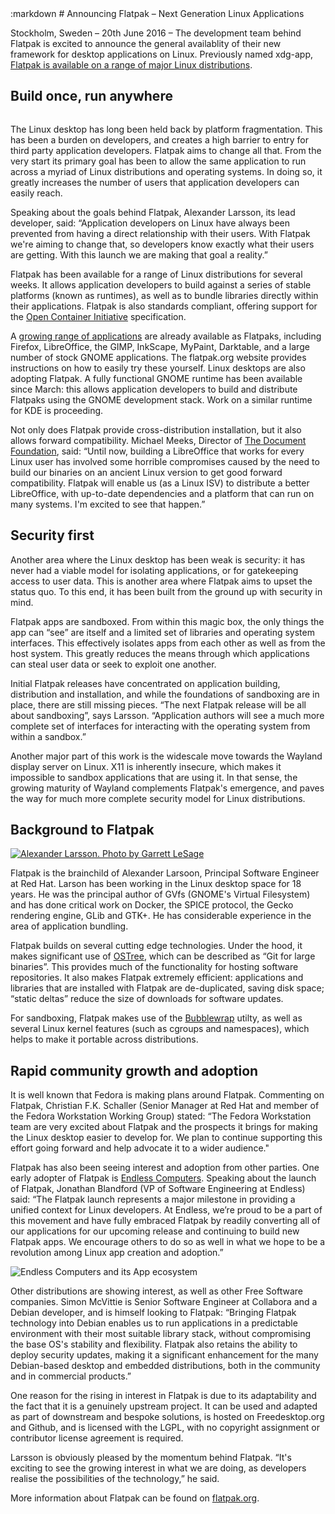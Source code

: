 <section class=""><div class="container"><div class="row"><div class="col-lg-10 col-lg-offset-1">
:markdown
  # Announcing Flatpak – Next Generation Linux Applications

  Stockholm, Sweden – 20th June 2016 – The development team behind Flatpak is excited to announce the general availablity of their new framework for desktop applications on Linux. Previously named xdg-app, [Flatpak is available on a range of major Linux distributions](http://flatpak.org/getting.html).

  ## Build once, run anywhere

  <img alt="" src="/img/logo2.svg" class="fright">
  
  The Linux desktop has long been held back by platform fragmentation. This has been a burden on developers, and creates a high barrier to entry for third party application developers. Flatpak aims to change all that. From the very start its primary goal has been to allow the same application to run across a myriad of Linux distributions and operating systems. In doing so, it greatly increases the number of users that application developers can easily reach.

  Speaking about the goals behind Flatpak, Alexander Larsson, its lead developer, said: “Application developers on Linux have always been prevented from having a direct relationship with their users. With Flatpak we're aiming to change that, so developers know exactly what their users are getting. With this launch we are making that goal a reality.”

  Flatpak has been available for a range of Linux distributions for several weeks. It allows application developers to build against a series of stable platforms (known as runtimes), as well as to bundle libraries directly within their applications. Flatpak is also standards compliant, offering support for the [Open Container Initiative](https://www.opencontainers.org/) specification.

  A [growing range of applications](http://flatpak.org/apps.html) are already available as Flatpaks, including Firefox, LibreOffice, the GIMP, InkScape, MyPaint, Darktable, and a large number of stock GNOME applications. The flatpak.org website provides instructions on how to easily try these yourself. Linux desktops are also adopting Flatpak. A fully functional GNOME runtime has been available since March: this allows application developers to build and distribute Flatpaks using the GNOME development stack. Work on a similar runtime for KDE is proceeding.

  Not only does Flatpak provide cross-distribution installation, but it also allows forward compatibility. Michael Meeks, Director of [The Document Foundation](https://www.documentfoundation.org/), said: “Until now, building a LibreOffice that works for every Linux user has involved some horrible compromises caused by the need to build our binaries on an ancient Linux version to get good forward compatibility. Flatpak will enable us (as a Linux ISV) to distribute a better LibreOffice, with up-to-date dependencies and a platform that can run on many systems. I'm excited to see that happen.”

  ## Security first

  Another area where the Linux desktop has been weak is security: it has never had a viable model for isolating applications, or for gatekeeping access to user data. This is another area where Flatpak aims to upset the status quo. To this end, it has been built from the ground up with security in mind.

  Flatpak apps are sandboxed. From within this magic box, the only things the app can “see” are itself and a limited set of libraries and operating system interfaces. This effectively isolates apps from each other as well as from the host system. This greatly reduces the means through which applications can steal user data or seek to exploit one another.

  Initial Flatpak releases have concentrated on application building, distribution and installation, and while the foundations of sandboxing are in place, there are still missing pieces. “The next Flatpak release will be all about sandboxing”, says Larsson. “Application authors will see a much more complete set of interfaces for interacting with the operating system from within a sandbox.”

  Another major part of this work is the widescale move towards the Wayland display server on Linux. X11 is inherently insecure, which makes it impossible to sandbox applications that are using it. In that sense, the growing maturity of Wayland complements Flatpak's emergence, and paves the way for much more complete security model for Linux distributions.

  ## Background to Flatpak
  
  [![Alexander Larsson. Photo by Garrett LeSage](/img/CC-BY-SA-4.0-Garrett-LeSage-sm.jpg "Alexander Larsson. Photo by Garrett LeSage")](/img/CC-BY-SA-4.0-Garrett-LeSage.jpg)

  Flatpak is the brainchild of Alexander Larsoon, Principal Software Engineer at Red Hat. Larson has been working in the Linux desktop space for 18 years. He was the principal author of GVfs (GNOME's Virtual Filesystem) and has done critical work on Docker, the SPICE protocol, the Gecko rendering engine, GLib and GTK+. He has considerable experience in the area of application bundling.

  Flatpak builds on several cutting edge technologies. Under the hood, it makes significant use of [OSTree](https://ostree.readthedocs.org), which can be described as “Git for large binaries”. This provides much of the functionality for hosting software repositories. It also makes Flatpak extremely efficient: applications and libraries that are installed with Flatpak are de-duplicated, saving disk space; “static deltas” reduce the size of downloads for software updates.

  For sandboxing, Flatpak makes use of the [Bubblewrap](https://github.com/projectatomic/bubblewrap) utilty, as well as several Linux kernel features (such as cgroups and namespaces), which helps to make it portable across distributions.

  ## Rapid community growth and adoption

  It is well known that Fedora is making plans around Flatpak. Commenting on Flatpak, Christian F.K. Schaller (Senior Manager at Red Hat and member of the Fedora Workstation Working Group) stated: “The Fedora Workstation team are very excited about Flatpak and the prospects it brings for making the Linux desktop easier to develop for. We plan to continue supporting this effort going forward and help advocate it to a wider audience."

  Flatpak has also been seeing interest and adoption from other parties. One early adopter of Flatpak is [Endless Computers](https://endlessm.com/). Speaking about the launch of Flatpak, Jonathan Blandford (VP of Software Engineering at Endless) said: “The Flatpak launch represents a major milestone in providing a unified context for Linux developers. At Endless, we’re proud to be a part of this movement and have fully embraced Flatpak by readily converting all of our applications for our upcoming release and continuing to build new Flatpak apps. We encourage others to do so as well in what we hope to be a revolution among Linux app creation and adoption.”

  ![Endless Computers and its App ecosystem](/img/endless-apps.png "Endless Computers and its App ecosystem")

  Other distributions are showing interest, as well as other Free Software companies. Simon McVittie is Senior Software Engineer at Collabora and a Debian developer, and is himself looking to Flatpak: “Bringing Flatpak technology into Debian enables us to run applications in a predictable environment with their most suitable library stack, without compromising the base OS's stability and flexibility. Flatpak also retains the ability to deploy security updates, making it a significant enhancement for the many Debian-based desktop and embedded distributions, both in the community and in commercial products.”

  One reason for the rising in interest in Flatpak is due to its adaptability and the fact that it is a genuinely upstream project. It can be used and adapted as part of downstream and bespoke solutions, is hosted on Freedesktop.org and Github, and is licensed with the LGPL, with no copyright assignment or contributor license agreement is required.

  Larsson is obviously pleased by the momentum behind Flatpak. “It's exciting to see the growing interest in what we are doing, as developers realise the possibilities of the technology,” he said.

  More information about Flatpak can be found on [flatpak.org](http://flatpak.org/).

</div></div></div></section>

